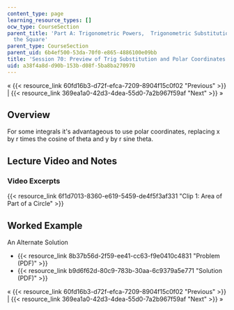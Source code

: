```yaml
---
content_type: page
learning_resource_types: []
ocw_type: CourseSection
parent_title: 'Part A: Trigonometric Powers,  Trigonometric Substitution and Completing
  the Square'
parent_type: CourseSection
parent_uid: 6b4ef500-53da-70f0-e865-4886100e09bb
title: 'Session 70: Preview of Trig Substitution and Polar Coordinates'
uid: a38f4a8d-d90b-153b-d08f-5ba8ba270970
---
```


« {{< resource_link 60fd16b3-d72f-efca-7209-8904f15c0f02 "Previous" >}} | {{< resource_link 369ea1a0-42d3-4dea-55d0-7a2b967f59af "Next" >}} »

Overview
--------

For some integrals it's advantageous to use polar coordinates, replacing x by r times the cosine of theta and y by r sine theta.

Lecture Video and Notes
-----------------------

### Video Excerpts

{{< resource_link 6f1d7013-8360-e619-5459-de4f5f3af331 "Clip 1: Area of Part of a Circle" >}}

Worked Example
--------------

An Alternate Solution

*   {{< resource_link 8b37b56d-2f59-ee41-cc63-f9e0410c4831 "Problem (PDF)" >}}
*   {{< resource_link b9d6f62d-80c9-783b-30aa-6c9379a5e771 "Solution (PDF)" >}}

« {{< resource_link 60fd16b3-d72f-efca-7209-8904f15c0f02 "Previous" >}} | {{< resource_link 369ea1a0-42d3-4dea-55d0-7a2b967f59af "Next" >}} »